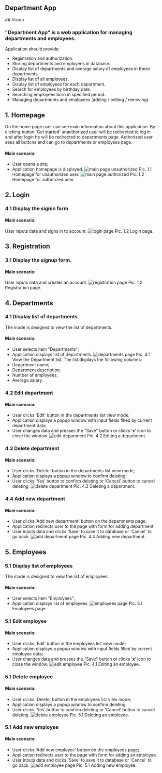 <h2>Department App</h2>
## Vision

### "Department App" is a web application for managing departments and employees.

Application should provide:
- Registration and authorization.
- Storing departments and employees in database.
- Display list of departments and average salary of employees in these departments.
- Display list of all employees.
- Display list of employees for each department.
- Search for employees by birthday date.
- Searching employees born in specified period.
- Managing departments and employees (adding / editing / removing).
## 1. Homepage
On the home page user can see main information about this application. By clicking button 'Get started' unauthorized user will be redirected to log in and after login he will be redirected to departments page. 
Authorized user sees all buttons and can go to departments or employees page.
#### Main scenario:
- User opens a site;
- Application homepage is displayed.
![main page unauthorized](mockups/index_page.jpg)
Pic. 1.1 Homepage for unauthorized user.
![main page authorized](mockups/index_page_auth.jpg)
Pic. 1.2 Homepage for authorized user.
## 2. Login
### 4.1 Display the signin form
#### Main scenario:
User inputs data and signs in to account.
![login page](mockups/login.jpg)
Pic. 1.2 Login page.
## 3. Registration
### 3.1 Display the signup form.
#### Main scenario:
User inputs data and creates an account.
![registration page](mockups/register.jpg)
Pic. 1.2 Registration page.
## 4. Departments
### 4.1 Display list of departments
The mode is designed to view the list of departments.
#### Main scenario:
- User selects item "Departments";
- Application displays list of departments.
![departments page](mockups/departments_page.jpg)
Pic. 4.1 View the Department list.
The list displays the following columns:
- Department name;
- Department description;
- Number of employees;
- Average salary.
### 4.2 Edit department
#### Main scenario:
- User clicks 'Edit' button in the departments list view mode;
- Application displays a popup window with input fields filled by current department data;
- User changes data and presses the "Save" button or clicks '<b>x</b>' icon to close the window. 
![edit department](mockups/edit_dep.jpg)
Pic. 4.2 Editing a department.
### 4.3 Delete department
#### Main scenario:
- User clicks 'Delete' button in the departments list view mode;
- Application displays a popup window to confirm deleting;
- User clicks 'Yes' button to confirm deleting or 'Cancel' button to cancel deleting.
![delete department](mockups/delete_dep.jpg)
Pic. 4.3 Deleting a department.
### 4.4 Add new department
#### Main scenario:
- User clicks 'Add new department' button on the departments page;
- Application redirects user to the page with form for adding department.
- User inputs data and clicks 'Save' to save it to database or 'Cancel' to go back.
![add department page](mockups/add_dep.jpg)
Pic. 4.4 Adding new department.
## 5. Employees
### 5.1 Display list of employees
The mode is designed to view the list of employees.
#### Main scenario:
- User selects item "Employees";
- Application displays list of employees.
![employees page](mockups/employees_page.jpg)
Pic. 5.1 Employees page.
### 5.1 Edit employee
#### Main scenario:
- User clicks 'Edit' button in the employees list view mode;
- Application displays a popup window with input fields filled by current employee data;
- User changes data and presses the "Save" button or clicks '<b>x</b>' icon to close the window. 
![edit employee](mockups/edit_emp.jpg)
Pic. 4.1 Editing an employee.
### 5.1 Delete employee
#### Main scenario:
- User clicks 'Delete' button in the employees list view mode;
- Application displays a popup window to confirm deleting;
- User clicks 'Yes' button to confirm deleting or 'Cancel' button to cancel deleting.
![delete employee](mockups/delete_emp.jpg)
Pic. 5.1 Deleting an employee.
### 5.1 Add new employee
#### Main scenario:
- User clicks 'Add new employee' button on the employees page;
- Application redirects user to the page with form for adding an employee.
- User inputs data and clicks 'Save' to save it to database or 'Cancel' to go back.
![add employee page](mockups/add_emp.jpg)
Pic. 5.1 Adding new employee.